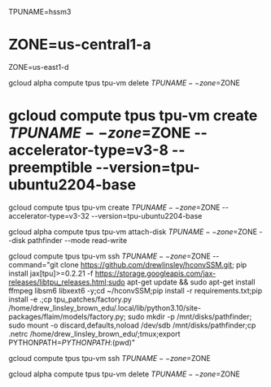 TPUNAME=hssm3
# ZONE=us-central1-a
ZONE=us-east1-d

gcloud alpha compute tpus tpu-vm delete $TPUNAME --zone=$ZONE

# gcloud compute tpus tpu-vm create $TPUNAME --zone=$ZONE --accelerator-type=v3-8 --preemptible --version=tpu-ubuntu2204-base
gcloud compute tpus tpu-vm create $TPUNAME --zone=$ZONE --accelerator-type=v3-32 --version=tpu-ubuntu2204-base

gcloud alpha compute tpus tpu-vm attach-disk $TPUNAME --zone=$ZONE --disk pathfinder --mode read-write

gcloud compute tpus tpu-vm ssh $TPUNAME --zone=$ZONE --command="git clone https://github.com/drewlinsley/hconvSSM.git; pip install jax[tpu]>=0.2.21 -f https://storage.googleapis.com/jax-releases/libtpu_releases.html;sudo apt-get update && sudo apt-get install ffmpeg libsm6 libxext6  -y;cd ~/hconvSSM;pip install -r requirements.txt;pip install -e .;cp tpu_patches/factory.py /home/drew_linsley_brown_edu/.local/lib/python3.10/site-packages/flaim/models/factory.py; sudo mkdir -p /mnt/disks/pathfinder; sudo mount -o discard,defaults,noload  /dev/sdb /mnt/disks/pathfinder;cp .netrc /home/drew_linsley_brown_edu/;tmux;export PYTHONPATH=$PYTHONPATH:$(pwd)"

gcloud compute tpus tpu-vm ssh $TPUNAME --zone=$ZONE

gcloud alpha compute tpus tpu-vm delete $TPUNAME --zone=$ZONE

